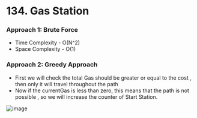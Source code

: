 # 134. Gas Station

### Approach 1: Brute Force
- Time Complexity - O(N^2)
- Space Complexity - O(1)

### Approach 2: Greedy Approach
- First we will check the total Gas should be greater or equal to the cost , then only it will travel throughout the path
- Now if the currentGas is less than zero, this means that the path is not possible , so we will increase the counter of Start Station. 

![image](https://github.com/Nikhilpra17/Leetcode-/assets/97670140/389d1af5-2859-4f14-abad-2cbc200926d6)
